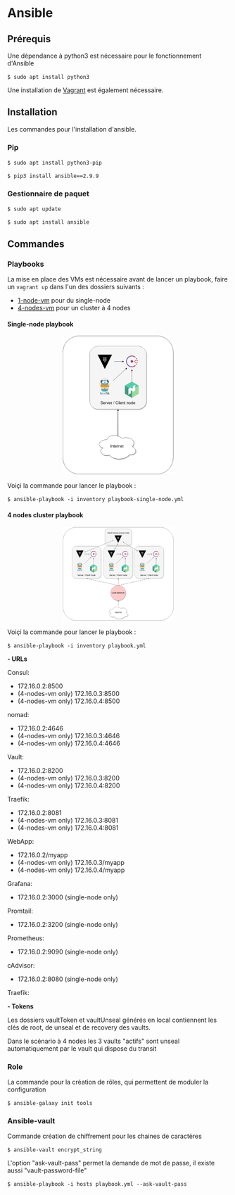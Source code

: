 # Ansible

## Prérequis

Une dépendance à python3 est nécessaire pour le fonctionnement d'Ansible

```
$ sudo apt install python3
```

Une installation de [Vagrant](https://www.vagrantup.com/downloads) est également nécessaire.

## Installation

Les commandes pour l'installation d'ansible.

### Pip

```
$ sudo apt install python3-pip
```

```
$ pip3 install ansible==2.9.9
```

### Gestionnaire de paquet

```
$ sudo apt update
```

```
$ sudo apt install ansible
```

## Commandes

### Playbooks

La mise en place des VMs est nécessaire avant de lancer un playbook, faire un `vagrant up`
dans l'un des dossiers suivants :

- [1-node-vm](../hashiCorpStack/vagrant/standard-vm/1-node-vm) pour du single-node
- [4-nodes-vm](../hashiCorpStack/vagrant/standard-vm/4-nodes-vm) pour un cluster à 4 nodes

#### Single-node playbook

<p align="center">
    <img src="./img/nomadConsulVaultSingleNode.png"
    alt="nomadConsul3NodesCluster"
    width="50%"
    />
</p>


Voiçi la commande pour lancer le playbook :

```
$ ansible-playbook -i inventory playbook-single-node.yml
```

#### 4 nodes cluster playbook

<p align="center">
    <img src="./img/nomadConsulVaultCluster.png"
    alt="nomadConsul3NodesCluster"
    width="50%"
    />
</p>


Voiçi la commande pour lancer le playbook :

```
$ ansible-playbook -i inventory playbook.yml
```

**- URLs**

Consul:

- 172.16.0.2:8500
- (4-nodes-vm only) 172.16.0.3:8500
- (4-nodes-vm only) 172.16.0.4:8500

nomad:

- 172.16.0.2:4646
- (4-nodes-vm only) 172.16.0.3:4646
- (4-nodes-vm only) 172.16.0.4:4646

Vault:

- 172.16.0.2:8200
- (4-nodes-vm only) 172.16.0.3:8200
- (4-nodes-vm only) 172.16.0.4:8200

Traefik:

- 172.16.0.2:8081
- (4-nodes-vm only) 172.16.0.3:8081
- (4-nodes-vm only) 172.16.0.4:8081

WebApp:

- 172.16.0.2/myapp
- (4-nodes-vm only) 172.16.0.3/myapp
- (4-nodes-vm only) 172.16.0.4/myapp

Grafana:

- 172.16.0.2:3000 (single-node only)

Promtail:

- 172.16.0.2:3200 (single-node only)

Prometheus:

- 172.16.0.2:9090 (single-node only)

cAdvisor:

- 172.16.0.2:8080 (single-node only)

Traefik:

**- Tokens**

Les dossiers vaultToken et vaultUnseal générés en local contiennent les clés de root, de unseal 
et de recovery des vaults.

Dans le scénario à 4 nodes les 3 vaults "actifs" sont unseal automatiquement par le vault qui dispose du transit

### Role

La commande pour la création de rôles, qui permettent de moduler la configuration

```
$ ansible-galaxy init tools
```

### Ansible-vault

Commande création de chiffrement pour les chaines de caractères

```
$ ansible-vault encrypt_string
```

L'option "ask-vault-pass" permet la demande de mot de passe, il existe aussi "vault-password-file"

```
$ ansible-playbook -i hosts playbook.yml --ask-vault-pass
```